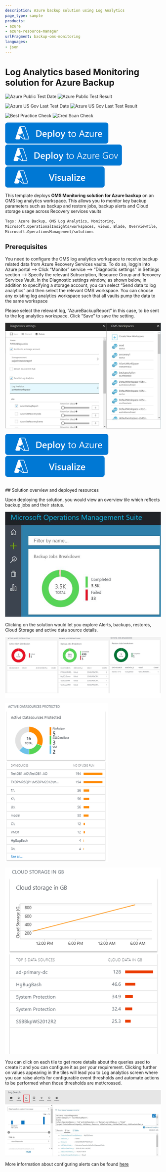 ```yaml
---
description: Azure backup solution using Log Analytics
page_type: sample
products:
- azure
- azure-resource-manager
urlFragment: backup-oms-monitoring
languages:
- json
---
```

# Log Analytics based Monitoring solution for Azure Backup

![Azure Public Test Date](https://azurequickstartsservice.blob.core.windows.net/badges/demos/backup-oms-monitoring/PublicLastTestDate.svg)
![Azure Public Test Result](https://azurequickstartsservice.blob.core.windows.net/badges/demos/backup-oms-monitoring/PublicDeployment.svg)

![Azure US Gov Last Test Date](https://azurequickstartsservice.blob.core.windows.net/badges/demos/backup-oms-monitoring/FairfaxLastTestDate.svg)
![Azure US Gov Last Test Result](https://azurequickstartsservice.blob.core.windows.net/badges/demos/backup-oms-monitoring/FairfaxDeployment.svg)

![Best Practice Check](https://azurequickstartsservice.blob.core.windows.net/badges/demos/backup-oms-monitoring/BestPracticeResult.svg)
![Cred Scan Check](https://azurequickstartsservice.blob.core.windows.net/badges/demos/backup-oms-monitoring/CredScanResult.svg)

[![Deploy To Azure](https://raw.githubusercontent.com/Azure/azure-quickstart-templates/master/1-CONTRIBUTION-GUIDE/images/deploytoazure.svg?sanitize=true)](https://portal.azure.com/#create/Microsoft.Template/uri/https%3A%2F%2Fraw.githubusercontent.com%2FAzure%2Fazure-quickstart-templates%2Fmaster%2Fdemos%2Fbackup-oms-monitoring%2Fazuredeploy.json)
[![Deploy To Azure US Gov](https://raw.githubusercontent.com/Azure/azure-quickstart-templates/master/1-CONTRIBUTION-GUIDE/images/deploytoazuregov.svg?sanitize=true)](https://portal.azure.us/#create/Microsoft.Template/uri/https%3A%2F%2Fraw.githubusercontent.com%2FAzure%2Fazure-quickstart-templates%2Fmaster%2Fdemos%2Fbackup-oms-monitoring%2Fazuredeploy.json)
[![Visualize](https://raw.githubusercontent.com/Azure/azure-quickstart-templates/master/1-CONTRIBUTION-GUIDE/images/visualizebutton.svg?sanitize=true)](http://armviz.io/#/?load=https%3A%2F%2Fraw.githubusercontent.com%2FAzure%2Fazure-quickstart-templates%2Fmaster%2Fdemos%2Fbackup-oms-monitoring%2Fazuredeploy.json)

This template deploys **OMS Monitoring solution for Azure backup** on an OMS log analytics workspace. This allows you to monitor key backup parameters such as backup and restore jobs, backup alerts and Cloud storage usage across Recovery services vaults

`Tags: Azure Backup, OMS Log Analytics, Monitoring, Microsoft.OperationalInsights/workspaces, views, Blade, OverviewTile, Microsoft.OperationsManagement/solutions`

## Prerequisites

You need to configure the OMS log analytics workspace to receive backup related data from Azure Recovery Services vaults. To do so, loggin into Azure portal –> Click “Monitor” service –> “Diagnostic settings” in Settings section –> Specify the relevant Subscription, Resource Group and Recovery Services Vault. In the Diagnostic settings window, as shown below, in addition to specifying a storage account, you can select “Send data to log analytics” and then select the relevant OMS workspace. You can choose any existing log analytics workspace such that all vaults pump the data to the same workspace

Please select the relevant log, “AzureBackupReport” in this case, to be sent to the log analytics workspace. Click “Save” to save the setting.

![alt text](images/DiagnosticSettings.JPG "Azure log analytics workspace diagnostic setting")
<br>

[![Deploy To Azure](https://raw.githubusercontent.com/Azure/azure-quickstart-templates/master/1-CONTRIBUTION-GUIDE/images/deploytoazure.svg?sanitize=true)](https://portal.azure.com/#create/Microsoft.Template/uri/https%3A%2F%2Fraw.githubusercontent.com%2FAzure%2Fazure-quickstart-templates%2Fmaster%2Fdemos%2Fbackup-oms-monitoring%2Fazuredeploy.json)  [![Visualize](https://raw.githubusercontent.com/Azure/azure-quickstart-templates/master/1-CONTRIBUTION-GUIDE/images/visualizebutton.svg?sanitize=true)](http://armviz.io/#/?load=https%3A%2F%2Fraw.githubusercontent.com%2FAzure%2Fazure-quickstart-templates%2Fmaster%2Fdemos%2Fbackup-oms-monitoring%2Fazuredeploy.json)

<br>
## Solution overview and deployed resources

Upon deploying the solution, you would view an overview tile which reflects backup jobs and their status.

![alt text](images/OverviewTile.JPG "OMS Monitoring solution for Azure backup monitoring tile")

Clicking on the solution would let you explore Alerts, backups, restores, Cloud Storage and active data source details.

![alt text](images/KeyBackupJobsParameters.jpg "OMS Monitoring solution for Azure backup alerts, backups, restores")

![alt text](images/ActiveDatasources.png "OMS Monitoring solution for Azure backup active data sources distribution")

![alt text](images/CloudStorageInGB.png "OMS Monitoring solution for Azure backup cloud storage distribution")

You can click on each tile to get more details about the queries used to create it and you can configure it as per your requirement. Clicking further on values appearing in the tiles will lead you to Log analytics screen where you can raise alerts for configurable event thresholds and automate actions to be performed when those thresholds are met/crossed.

![alt text](images/LogAnalyticsScreen.JPG "OMS Monitoring solution for Azure backup Log search")

More information about configuring alerts can be found [here](https://learn.microsoft.com/azure/log-analytics/log-analytics-tutorial-response)

